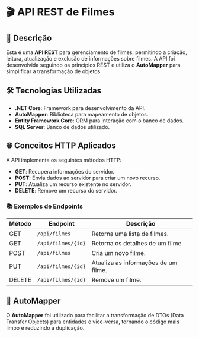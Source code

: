 # 🎬 API REST de Filmes

## 📖 Descrição

Esta é uma **API REST** para gerenciamento de filmes, permitindo a criação, leitura, atualização e exclusão de informações sobre filmes. A API foi desenvolvida seguindo os princípios REST e utiliza o **AutoMapper** para simplificar a transformação de objetos.

## 🛠 Tecnologias Utilizadas

- **.NET Core**: Framework para desenvolvimento da API.
- **AutoMapper**: Biblioteca para mapeamento de objetos.
- **Entity Framework Core**: ORM para interação com o banco de dados.
- **SQL Server**: Banco de dados utilizado.

## 🌐 Conceitos HTTP Aplicados

A API implementa os seguintes métodos HTTP:

- **GET**: Recupera informações do servidor.
- **POST**: Envia dados ao servidor para criar um novo recurso.
- **PUT**: Atualiza um recurso existente no servidor.
- **DELETE**: Remove um recurso do servidor.

### 📚 Exemplos de Endpoints

| Método | Endpoint                 | Descrição                            |
|--------|--------------------------|-------------------------------------|
| GET    | `/api/filmes`           | Retorna uma lista de filmes.       |
| GET    | `/api/filmes/{id}`      | Retorna os detalhes de um filme.   |
| POST   | `/api/filmes`           | Cria um novo filme.                |
| PUT    | `/api/filmes/{id}`      | Atualiza as informações de um filme.|
| DELETE | `/api/filmes/{id}`      | Remove um filme.                   |

## 🔄 AutoMapper

O **AutoMapper** foi utilizado para facilitar a transformação de DTOs (Data Transfer Objects) para entidades e vice-versa, tornando o código mais limpo e reduzindo a duplicação.

